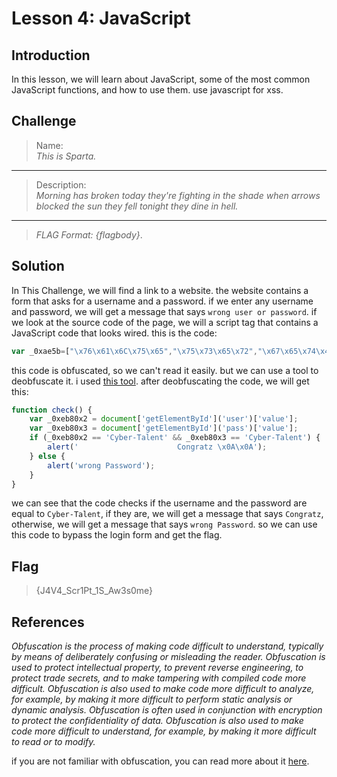 # Lesson 4: JavaScript

## Introduction

In this lesson, we will learn about JavaScript, some of the most common JavaScript functions, and how to use them. use javascript for xss.

## Challenge

> Name:\
> *This is Sparta.*
---
> Description:\
> *Morning has broken today they're fighting in the shade when arrows blocked the sun they fell tonight they dine in hell.*
---
> *FLAG Format:  {flagbody}*.

## Solution

In This Challenge, we will find a link to a website. the website contains a form that asks for a username and a password. if we enter any username and password, we will get a message that says `wrong user or password`.
if we look at the source code of the page, we will a script tag that contains a JavaScript code that looks wired. this is the code:

```javascript
var _0xae5b=["\x76\x61\x6C\x75\x65","\x75\x73\x65\x72","\x67\x65\x74\x45\x6C\x65\x6D\x65\x6E\x74\x42\x79\x49\x64","\x70\x61\x73\x73","\x43\x79\x62\x65\x72\x2d\x54\x61\x6c\x65\x6e\x74","\x20\x20\x20\x20\x20\x20\x20\x20\x20\x20\x20\x20\x20\x20\x20\x20\x20\x20\x20\x20\x20\x20\x43\x6F\x6E\x67\x72\x61\x74\x7A\x20\x0A\x0A","\x77\x72\x6F\x6E\x67\x20\x50\x61\x73\x73\x77\x6F\x72\x64"];function check(){var _0xeb80x2=document[_0xae5b[2]](_0xae5b[1])[_0xae5b[0]];var _0xeb80x3=document[_0xae5b[2]](_0xae5b[3])[_0xae5b[0]];if(_0xeb80x2==_0xae5b[4]&&_0xeb80x3==_0xae5b[4]){alert(_0xae5b[5]);} else {alert(_0xae5b[6]);}}
```

this code is obfuscated, so we can't read it easily. but we can use a tool to deobfuscate it. i used [this tool](https://lelinhtinh.github.io/de4js/). after deobfuscating the code, we will get this:

```javascript
function check() {
    var _0xeb80x2 = document['getElementById']('user')['value'];
    var _0xeb80x3 = document['getElementById']('pass')['value'];
    if (_0xeb80x2 == 'Cyber-Talent' && _0xeb80x3 == 'Cyber-Talent') {
        alert('                      Congratz \x0A\x0A');
    } else {
        alert('wrong Password');
    }
}
```

we can see that the code checks if the username and the password are equal to `Cyber-Talent`, if they are, we will get a message that says `Congratz`, otherwise, we will get a message that says `wrong Password`. so we can use this code to bypass the login form and get the flag.

## Flag

> {J4V4_Scr1Pt_1S_Aw3s0me}

## References

*Obfuscation is the process of making code difficult to understand, typically by means of deliberately confusing or misleading the reader. Obfuscation is used to protect intellectual property, to prevent reverse engineering, to protect trade secrets, and to make tampering with compiled code more difficult. Obfuscation is also used to make code more difficult to analyze, for example, by making it more difficult to perform static analysis or dynamic analysis. Obfuscation is often used in conjunction with encryption to protect the confidentiality of data. Obfuscation is also used to make code more difficult to understand, for example, by making it more difficult to read or to modify.*

if you are not familiar with obfuscation, you can read more about it [here](https://en.wikipedia.org/wiki/Obfuscation_(software)).
